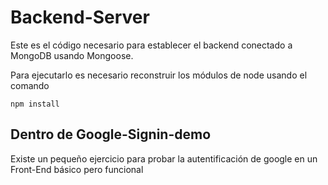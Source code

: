 # Backend-Server

Este es el código necesario para establecer el backend conectado a MongoDB usando Mongoose.

Para ejecutarlo es necesario reconstruir los módulos de node usando el comando

```
npm install
```

## Dentro de Google-Signin-demo
Existe un pequeño ejercicio para probar la autentificación de google en un Front-End básico pero funcional